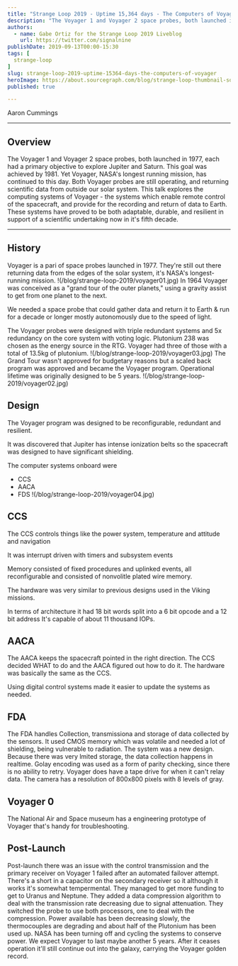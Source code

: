 ```yaml
---
title: "Strange Loop 2019 - Uptime 15,364 days - The Computers of Voyager"
description: "The Voyager 1 and Voyager 2 space probes, both launched in 1977, each had a primary objective to explore Jupiter and Saturn. This goal was achieved by 1981. Yet Voyager, NASA's longest running mission, has continued to this day. Both Voyager probes are still operating, and returning scientific data from outside our solar system. This talk explores the computing systems of Voyager - the systems which enable remote control of the spacecraft, and provide for the recording and return of data to Earth. These systems have proved to be both adaptable, durable, and resilient in support of a scientific undertaking now in it's fifth decade."
authors:
  - name: Gabe Ortiz for the Strange Loop 2019 Liveblog
    url: https://twitter.com/signalnine
publishDate: 2019-09-13T00:00-15:30
tags: [
  strange-loop
]
slug: strange-loop-2019-uptime-15364-days-the-computers-of-voyager
heroImage: https://about.sourcegraph.com/blog/strange-loop-thumbnail-square-v2.jpg
published: true

---
```


<div class="container p-0 liveblog-presenters">
  <div class="row m-0">
      <p class=" mr-12 m-0">
        <span class="liveblog-presenters__name">Aaron Cummings</span>
        <a href="https://twitter.com/btvaaron" target="_blank" title="Twitter"><i class="fa fa-twitter pr-2"></i></a>
        <a href="https://github.com/aaroncummings" target="_blank" title="GitHub"><i class="fa fa-github pr-2"></i></a>
        <a href="http://aaroncummings.com" target="_blank" title="Speaker's site"><i class="fa fa-globe pr-2"></i></a>
      </p>
  </div>
</div>

---

## Overview

The Voyager 1 and Voyager 2 space probes, both launched in 1977, each had a primary objective to explore Jupiter and Saturn. This goal was achieved by 1981. Yet Voyager, NASA's longest running mission, has continued to this day. Both Voyager probes are still operating, and returning scientific data from outside our solar system. This talk explores the computing systems of Voyager - the systems which enable remote control of the spacecraft, and provide for the recording and return of data to Earth. These systems have proved to be both adaptable, durable, and resilient in support of a scientific undertaking now in it's fifth decade.

---

## History
Voyager is a pari of space probes launched in 1977. They're still out there returning data from the edges of the solar system, it's NASA's longest-running mission.
!(/blog/strange-loop-2019/voyager01.jpg)
In 1964 Voyager was conceived as a "grand tour of the outer planets," using a gravity assist to get from one planet to the next.

We needed a space probe that could gather data and return it to Earth & run for a decade or longer mostly autonomously due to the speed of light.

The Voyager probes were designed with triple redundant systems and 5x redundancy on the core system with voting logic. Plutonium 238 was chosen as the energy source in the RTG. Voyager had three of those with a total of 13.5kg of plutonium.
!(/blog/strange-loop-2019/voyager03.jpg)
The Grand Tour wasn't approved for budgetary reasons but a scaled back program was approved and became the Voyager program. Operational lifetime was originally designed to be 5 years.
!(/blog/strange-loop-2019/voyager02.jpg)

## Design
The Voyager program was designed to be reconfigurable, redundant and resilient.

It was discovered that Jupiter has intense ionization belts so the spacecraft was designed to have significant shielding.

The computer systems onboard were
* CCS
* AACA
* FDS
!(/blog/strange-loop-2019/voyager04.jpg)

## CCS
The CCS controls things like the power system, temperature and attitude and navigation

It was interrupt driven with timers and subsystem events

Memory consisted of fixed procedures and uplinked events, all reconfigurable and consisted of nonvolitle plated wire memory.

The hardware was very similar to previous designs used in the Viking missions.

In terms of architecture it had 18 bit words split into a 6 bit opcode and a 12 bit address
It's capable of about 11 thousand IOPs.

## AACA
The AACA keeps the spacecraft pointed in the right direction. The CCS decided WHAT to do and the AACA figured out how to do it.
The hardware was basically the same as the CCS.

Using digital control systems made it easier to update the systems as needed.

## FDA

The FDA handles Collection, transmissiona and storage of data collected by the sensors. It used CMOS memory which was volatile and needed a lot of shielding, being vulnerable to radiation.
The system was a new design. Because there was very lmited storage, the data collection happens in realtime.
Golay encoding was used as a form of parity checking, since there is no ability to retry. Voyager does have a tape drive for when it can't relay data. The camera has a resolution of 800x800 pixels with 8 levels of gray.

## Voyager 0
The National Air and Space museum has a engineering prototype of Voyager that's handy for troubleshooting.


## Post-Launch

Post-launch there was an issue with the control transmission and the primary receiver on Voyager 1 failed after an automated failover attempt. There's a short in a capacitor on the secondary receiver so it although it works it's somewhat tempermental.
They managed to get more funding to get to Uranus and Neptune. They added a data compression algorithm to deal with the transmission rate decreasing due to signal attenuation. They switched the probe to use both processors, one to deal with the compression.
Power available has been decreasing slowly, the thermocouples are degrading and about half of the Plutonium has been used up. NASA has been turning off and cycling the systems to conserve power. We expect Voyager to last maybe another 5 years. After it ceases operation it'll still continue out into the galaxy, carrying the Voyager golden record.

